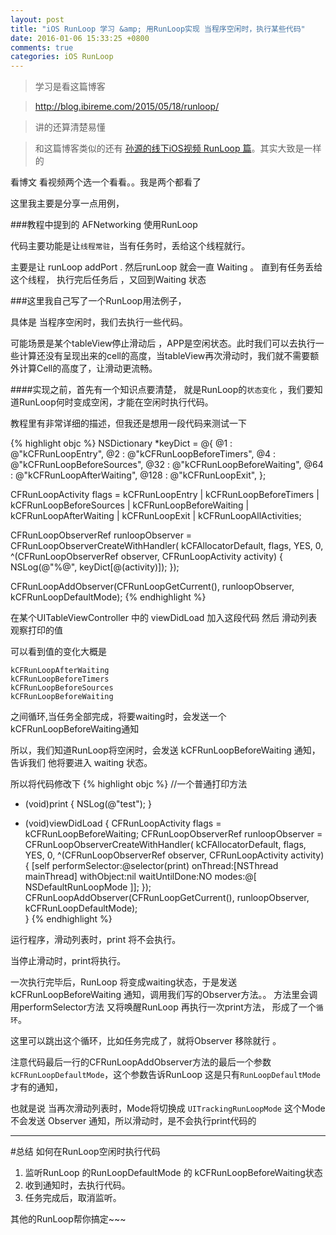 ```yaml
---
layout: post
title: "iOS RunLoop 学习 &amp; 用RunLoop实现 当程序空闲时，执行某些代码"
date: 2016-01-06 15:33:25 +0800
comments: true
categories: iOS RunLoop
---
```

>
>学习是看这篇博客

><a target='_blank' href='http://blog.ibireme.com/2015/05/18/runloop/ '>http://blog.ibireme.com/2015/05/18/runloop/ </a>

>讲的还算清楚易懂

>和这篇博客类似的还有 <a target='_blank' href='http://v.youku.com/v_show/id_XODgxODkzODI0.html'>孙源的线下iOS视频 RunLoop 篇</a>。其实大致是一样的

看博文 看视频两个选一个看看。。我是两个都看了

这里我主要是分享一点用例，
<!--more-->
###教程中提到的 AFNetworking 使用RunLoop

代码主要功能是让`线程常驻`，当有任务时，丢给这个线程就行。

主要是让 runLoop addPort .
然后runLoop 就会一直 Waiting 。
直到有任务丢给这个线程，
执行完后任务后  ，又回到Waiting 状态
<br/>

###这里我自己写了一个RunLoop用法例子，

具体是 当程序空闲时，我们去执行一些代码。 

可能场景是某个tableView停止滑动后 ，APP是空闲状态。此时我们可以去执行一些计算还没有呈现出来的cell的高度，当tableView再次滑动时，我们就不需要额外计算Cell的高度了，让滑动更流畅。

####实现之前，首先有一个知识点要清楚，
就是RunLoop的`状态变化` ，我们要知道RunLoop何时变成空闲，才能在空闲时执行代码。

教程里有非常详细的描述，但我还是想用一段代码来测试一下

{% highlight objc %}
NSDictionary *keyDict = @{
    @1 : @"kCFRunLoopEntry",
    @2 : @"kCFRunLoopBeforeTimers",
    @4 : @"kCFRunLoopBeforeSources",
    @32 : @"kCFRunLoopBeforeWaiting",
    @64 : @"kCFRunLoopAfterWaiting",
    @128 : @"kCFRunLoopExit",
};

CFRunLoopActivity flags =
    kCFRunLoopEntry |
    kCFRunLoopBeforeTimers |
    kCFRunLoopBeforeSources |
    kCFRunLoopBeforeWaiting |
    kCFRunLoopAfterWaiting |
    kCFRunLoopExit |
    kCFRunLoopAllActivities;
    
CFRunLoopObserverRef runloopObserver = CFRunLoopObserverCreateWithHandler(
    kCFAllocatorDefault, flags, YES, 0,
    ^(CFRunLoopObserverRef observer, CFRunLoopActivity activity) {
        NSLog(@"%@", keyDict[@(activity)]);
    });

CFRunLoopAddObserver(CFRunLoopGetCurrent(), runloopObserver, kCFRunLoopDefaultMode);
{% endhighlight %}

在某个UITableViewController 中的 viewDidLoad 加入这段代码
然后 滑动列表 观察打印的值

可以看到值的变化大概是

```
kCFRunLoopAfterWaiting
kCFRunLoopBeforeTimers
kCFRunLoopBeforeSources
kCFRunLoopBeforeWaiting

```

之间循环,当任务全部完成，将要waiting时，会发送一个kCFRunLoopBeforeWaiting通知

所以，我们知道RunLoop将空闲时，会发送 kCFRunLoopBeforeWaiting 通知，
告诉我们 他将要进入 waiting 状态。

所以将代码修改下 
{% highlight objc %}
//一个普通打印方法
- (void)print {
    NSLog(@"test");
}

- (void)viewDidLoad {
    CFRunLoopActivity flags = kCFRunLoopBeforeWaiting;
    CFRunLoopObserverRef runloopObserver = CFRunLoopObserverCreateWithHandler(
        kCFAllocatorDefault, flags, YES, 0,
        ^(CFRunLoopObserverRef observer, CFRunLoopActivity activity) {
            [self performSelector:@selector(print)
                         onThread:[NSThread mainThread]
                       withObject:nil
                    waitUntilDone:NO
                            modes:@[ NSDefaultRunLoopMode ]];
        });
    CFRunLoopAddObserver(CFRunLoopGetCurrent(), runloopObserver, kCFRunLoopDefaultMode);	 
}
{% endhighlight %}

运行程序，滑动列表时，print 将不会执行。

当停止滑动时，print将执行。

一次执行完毕后，RunLoop 将变成waiting状态，于是发送 kCFRunLoopBeforeWaiting 通知，调用我们写的Observer方法。。
方法里会调用performSelector方法  又将唤醒RunLoop 再执行一次print方法，
形成了一个`循环`。

这里可以跳出这个循环，比如任务完成了，就将Observer 移除就行 。

注意代码最后一行的CFRunLoopAddObserver方法的最后一个参数 `kCFRunLoopDefaultMode`，这个参数告诉RunLoop 这是只有`RunLoopDefaultMode` 才有的通知，

也就是说 当再次滑动列表时，Mode将切换成 `UITrackingRunLoopMode` 这个Mode不会发送 Observer 通知，所以滑动时，是不会执行print代码的

----

#总结 如何在RunLoop空闲时执行代码
1. 监听RunLoop 的RunLoopDefaultMode  的 kCFRunLoopBeforeWaiting状态
2. 收到通知时，去执行代码。
3. 任务完成后，取消监听。

其他的RunLoop帮你搞定~~~
